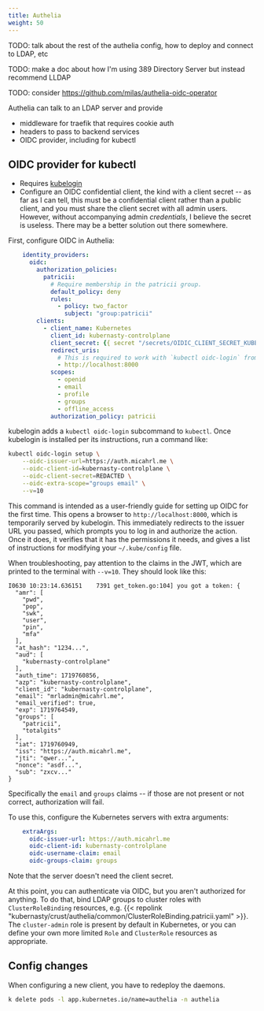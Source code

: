 ```yaml
---
title: Authelia
weight: 50
---
```


TODO: talk about the rest of the authelia config, how to deploy and connect to LDAP, etc

TODO: make a doc about how I'm using 389 Directory Server but instead recommend LLDAP

TODO: consider <https://github.com/milas/authelia-oidc-operator>

Authelia can talk to an LDAP server and provide

* middleware for traefik that requires cookie auth
* headers to pass to backend services
* OIDC provider, including for kubectl

## OIDC provider for kubectl

* Requires [kubelogin](https://github.com/int128/kubelogin)
* Configure an OIDC confidential client, the kind with a client secret --
  as far as I can tell, this must be a confidential client rather than a public client,
  and you must share the client secret with all admin users.
  However, without accompanying admin _credentials_,
  I believe the secret is useless.
  There may be a better solution out there somewhere.

First, configure OIDC in Authelia:

```yaml
    identity_providers:
      oidc:
        authorization_policies:
          patricii:
            # Require membership in the patricii group.
            default_policy: deny
            rules:
              - policy: two_factor
                subject: "group:patricii"
        clients:
          - client_name: Kubernetes
            client_id: kubernasty-controlplane
            client_secret: {{ secret "/secrets/OIDIC_CLIENT_SECRET_KUBERNASTY" }}
            redirect_uris:
              # This is required to work with `kubectl oidc-login` from <https://github.com/int128/kubelogin>
              - http://localhost:8000
            scopes:
              - openid
              - email
              - profile
              - groups
              - offline_access
            authorization_policy: patricii
```

kubelogin adds a `kubectl oidc-login` subcommand to `kubectl`.
Once kubelogin is installed per its instructions, run a command like:

```sh
kubectl oidc-login setup \
    --oidc-issuer-url=https://auth.micahrl.me \
    --oidc-client-id=kubernasty-controlplane \
    --oidc-client-secret=REDACTED \
    --oidc-extra-scope="groups email" \
    --v=10
```

This command is intended as a user-friendly guide for setting up OIDC for the first time.
This opens a browser to `http://localhost:8000`, which is temporarily served by kubelogin.
This immediately redirects to the issuer URL you passed,
which prompts you to log in and authorize the action.
Once it does, it verifies that it has the permissions it needs,
and gives a list of instructions for modifying your `~/.kube/config` file.

When troubleshooting, pay attention to the claims in the JWT,
which are printed to the terminal with `--v=10`.
They should look like this:

```text
I0630 10:23:14.636151    7391 get_token.go:104] you got a token: {
  "amr": [
    "pwd",
    "pop",
    "swk",
    "user",
    "pin",
    "mfa"
  ],
  "at_hash": "1234...",
  "aud": [
    "kubernasty-controlplane"
  ],
  "auth_time": 1719760856,
  "azp": "kubernasty-controlplane",
  "client_id": "kubernasty-controlplane",
  "email": "mrladmin@micahrl.me",
  "email_verified": true,
  "exp": 1719764549,
  "groups": [
    "patricii",
    "totalgits"
  ],
  "iat": 1719760949,
  "iss": "https://auth.micahrl.me",
  "jti": "qwer...",
  "nonce": "asdf...",
  "sub": "zxcv..."
}
```

Specifically the `email` and `groups` claims --
if those are not present or not correct,
authorization will fail.

To use this, configure the Kubernetes servers with extra arguments:

```yaml
    extraArgs:
      oidc-issuer-url: https://auth.micahrl.me
      oidc-client-id: kubernasty-controlplane
      oidc-username-claim: email
      oidc-groups-claim: groups
```

Note that the server doesn't need the client secret.

At this point, you can authenticate via OIDC, but you aren't authorized for anything.
To do that, bind LDAP groups to cluster roles with `ClusterRoleBinding` resources,
e.g. {{< repolink "kubernasty/crust/authelia/common/ClusterRoleBinding.patricii.yaml" >}}.
The `cluster-admin` role is present by default in Kubernetes,
or you can define your own more limited `Role` and `ClusterRole` resources as appropriate.

## Config changes

When configuring a new client, you have to redeploy the daemons.

```sh
k delete pods -l app.kubernetes.io/name=authelia -n authelia
```
